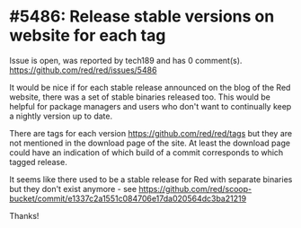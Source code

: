 
#5486: Release stable versions on website for each tag
================================================================================
Issue is open, was reported by tech189 and has 0 comment(s).
<https://github.com/red/red/issues/5486>

It would be nice if for each stable release announced on the blog of the Red website, there was a set of stable binaries released too. This would be helpful for package managers and users who don't want to continually keep a nightly version up to date.

There are tags for each version https://github.com/red/red/tags but they are not mentioned in the download page of the site. At least the download page could have an indication of which build of a commit corresponds to which tagged release.

It seems like there used to be a stable release for Red with separate binaries but they don't exist anymore - see https://github.com/red/scoop-bucket/commit/e1337c2a1551c084706e17da020564dc3ba21219

Thanks!


